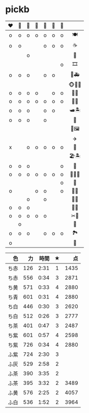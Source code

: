 # pickb


| ❤   | 💛   | 💙  | 🤍   | 💜  | 🖤   | 🧡  |        |
| :--: | :--: | :--: | :--: | :--: | :--: | :--: | :--:   |
| o    | o    | o    | o    | o    | o    | o    | 🍽     |
| o    | o    |      |      | o    | o    | o    | ☕     |
|      |      | o    |      |      |      |      | 🍰     |
|      |      |      |      |      |      | o    | 🎞     |
| o    | o    | o    |      | o    | o    |      | 🧪🚑   |
|      |      |      |      |      |      |      | 🐵🦁🦓 |
| o    | o    | o    | o    |      | o    | o    | 🎄🐝   |
| o    | o    | o    | o    | o    | o    | o    | 🎄🌰   |
| o    | o    | o    |      | o    | o    |      | 🛥🏝   |
| o    | o    | o    |      | o    |      |      | 📩     |
|      |      |      |      |      |      |      | 🎨🖼   |
|      |      |      |      |      |      |      | ✈      |
| x    |      | o    | o    | o    | o    | o    | 🚌     |
|      |      |      |      |      |      |      | 🏖🏝️   |
| o    | o    | o    |      |      |      | o    | 🍔     |
| o    | o    | o    | o    | o    | o    | o    | 🏪🍹🍾     |
|      |      |      |      |      |      | o    | 🏪   |
| o    |      |      | o    | o    |      | o    | 🛒🍄   |
|      |      | o    |      | o    |      |      | 🛒🍌   |
| o    | o    | o    |      |      |      |      | 🌭🍞   |
| o    | o    | o    | o    | o    |      |      | ✂💈    |
|      | o    |      |      |      |      |      | 👒     |
| o    | o    | o    |      | o    | o    | o    | 🏞     |
| o    |      |      |      |      |      |      | 🍣     |




　色 | 力 | 時間 | ★ | 点
:--:|--:|--:|:--:|--:
ち赤 | 126 | 2:31 | 1 | 1435
ち赤 | 556 | 0:34 | 3 | 2871 
ち黄 | 571 | 0:33 | 4 | 2880
ち青 | 601 | 0:31 | 4 | 2880
ち白 | 446 | 0:30 | 3 | 2620
ち白 | 512 | 0:26 | 3 | 2777
ち茶 | 401 | 0:47 | 3 | 2487
ち紫 | 601 | 0:57 | 4 | 2598 
ち紫 | 726 | 0:34 | 4 | 2880 
ふ紫 | 724 | 2:30 | 3 
ふ灰 | 529 | 2:58 |  2
ふ茶 | 390 |3:35 | 2
ふ茶 | 395 | 3:32 | 2 | 3489
ふ黄 | 576 | 2:25 | 2 | 4057
ふ白 | 536 | 1:52 | 2 | 3964 | 


